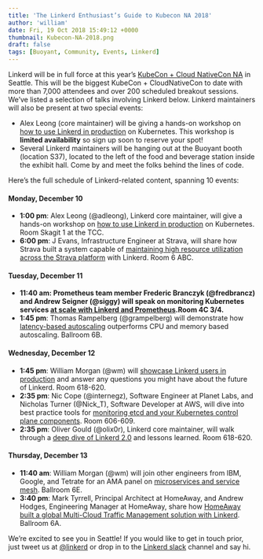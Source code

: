 ```yaml
---
title: 'The Linkerd Enthusiast’s Guide to Kubecon NA 2018'
author: 'william'
date: Fri, 19 Oct 2018 15:49:12 +0000
thumbnail: Kubecon-NA-2018.png
draft: false
tags: [Buoyant, Community, Events, Linkerd]
---
```


Linkerd will be in full force at this year’s [KubeCon + Cloud NativeCon NA](https://events.linuxfoundation.org/events/kubecon-cloudnativecon-north-america-2018/) in Seattle. This will be the biggest KubeCon + CloudNativeCon to date with more than 7,000 attendees and over 200 scheduled breakout sessions. We’ve listed a selection of talks involving Linkerd below. Linkerd maintainers will also be present at two special events:

- Alex Leong (core maintainer) will be giving a hands-on workshop on [how to use Linkerd in production](https://sched.co/GyOx) on Kubernetes. This workshop is **limited availability** so sign up soon to reserve your spot!
- Several Linkerd maintainers will be hanging out at the Buoyant booth (location S37), located to the left of the food and beverage station inside the exhibit hall. Come by and meet the folks behind the lines of code.

Here’s the full schedule of Linkerd-related content, spanning 10 events:

#### Monday, December 10

- **1:00 pm**: Alex Leong (@adleong), Linkerd core maintainer, will give a hands-on workshop on [how to use Linkerd in production](https://sched.co/GyOx) on Kubernetes. Room Skagit 1 at the TCC.
- **6:00 pm**: J Evans, Infrastructure Engineer at Strava, will share how Strava built a system capable of [maintaining high resource utilization across the Strava platform](https://sched.co/GrVb) with Linkerd. Room 6 ABC.

#### Tuesday, December 11

- **11:40 am: Prometheus team member Frederic Branczyk (@fredbrancz) and Andrew Seigner (@siggy) will speak on monitoring Kubernetes services [at scale with Linkerd and Prometheus](https://sched.co/GrXs).Room 4C 3/4.**
- **1:45 pm**: Thomas Rampelberg (@grampelberg) will demonstrate how [latency-based autoscaling](https://sched.co/GrR6) outperforms CPU and memory based autoscaling. Ballroom 6B.

#### Wednesday, December 12

- **1:45 pm**: William Morgan (@wm) will [showcase Linkerd users in production](https://sched.co/H3IZ) and answer any questions you might have about the future of Linkerd. Room 618-620.
- **2:35 pm**: Nic Cope (@internegz), Software Engineer at Planet Labs, and Nicholas Turner (@Nick_T), Software Developer at AWS, will dive into best practice tools for [monitoring etcd and your Kubernetes control plane components](https://sched.co/GrXU). Room 606-609.
- **2:35 pm**: Oliver Gould (@olix0r), Linkerd core maintainer, will walk through a [deep dive of Linkerd 2.0](https://sched.co/H3Ij) and lessons learned. Room 618-620.

#### Thursday, December 13

- **11:40 am**: William Morgan (@wm) will join other engineers from IBM, Google, and Tetrate for an AMA panel on [microservices and service mesh](https://sched.co/Graa). Ballroom 6E.
- **3:40 pm**: Mark Tyrrell, Principal Architect at HomeAway, and Andrew Hodges, Engineering Manager at HomeAway, share how [HomeAway built a global Multi-Cloud Traffic Management solution with Linkerd](https://sched.co/GrSV). Ballroom 6A.

We’re excited to see you in Seattle! If you would like to get in touch prior, just tweet us at [@linkerd](https://twitter.com/linkerd) or drop in to the [Linkerd slack](https://slack.linkerd.io/) channel and say hi.
